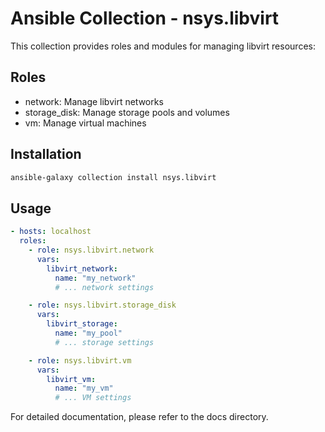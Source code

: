 # Ansible Collection - nsys.libvirt

This collection provides roles and modules for managing libvirt resources:

## Roles

- network: Manage libvirt networks
- storage_disk: Manage storage pools and volumes
- vm: Manage virtual machines

## Installation

```bash
ansible-galaxy collection install nsys.libvirt
```

## Usage

```yaml
- hosts: localhost
  roles:
    - role: nsys.libvirt.network
      vars:
        libvirt_network:
          name: "my_network"
          # ... network settings

    - role: nsys.libvirt.storage_disk
      vars:
        libvirt_storage:
          name: "my_pool"
          # ... storage settings

    - role: nsys.libvirt.vm
      vars:
        libvirt_vm:
          name: "my_vm"
          # ... VM settings
```

For detailed documentation, please refer to the docs directory.

